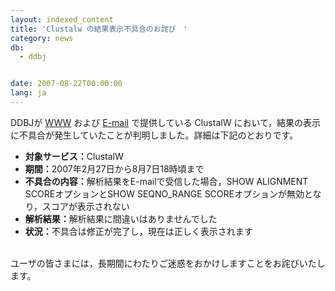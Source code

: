 ```yaml
---
layout: indexed_content
title: 'Clustalw の結果表示不具合のお詫び　'
category: news
db:
  - ddbj


date: 2007-08-22T00:00:00
lang: ja
---
```


<html>DDBJが <a href="http://clustalw.ddbj.nig.ac.jp/top-j.html">WWW</a> および <a href="/search/explain/clustalw_exp-j.html">E-mail</a> で提供している ClustalW において，結果の表示に不具合が発生していたことが判明しました。詳細は下記のとおりです。

<ul>
    <li><b>対象サービス：</b>ClustalW</li>
    <li><b>期間：</b>2007年2月27日から8月7日18時頃まで</li>
    <li><b>不具合の内容：</b>解析結果をE-mailで受信した場合，SHOW ALIGNMENT SCOREオプションとSHOW SEQNO_RANGE SCOREオプションが無効となり，スコアが表示されない</li>
    <li><b>解析結果：</b>解析結果に間違いはありませんでした</li>
    <li><b>状況：</b>不具合は修正が完了し，現在は正しく表示されます</li>
</ul><br>ユーザの皆さまには，長期間にわたりご迷惑をおかけしますことをお詫びいたします。
</html>
